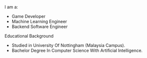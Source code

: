 I am a:

* Game Developer
* Machine Learning Engineer
* Backend Software Engineer

Educational Background

* Studied in University Of Nottingham (Malaysia Campus).
* Bachelor Degree In Computer Science With Artificial Intelligence.

